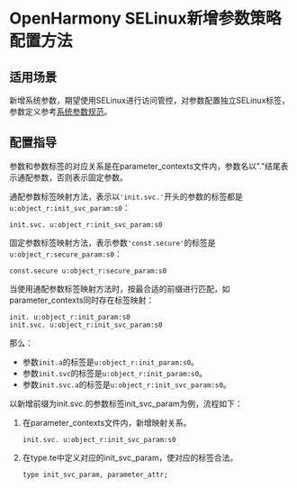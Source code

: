 # OpenHarmony SELinux新增参数策略配置方法

## 适用场景

新增系统参数，期望使用SELinux进行访问管控，对参数配置独立SELinux标签，参数定义参考[系统参数规范](subsys-boot-init-sysparam.md)。

## 配置指导

参数和参数标签的对应关系是在parameter_contexts文件内，参数名以"."结尾表示通配参数，否则表示固定参数。

通配参数标签映射方法，表示以`'init.svc.'`开头的参数的标签都是`u:object_r:init_svc_param:s0`：
```text
init.svc. u:object_r:init_svc_param:s0
```
固定参数标签映射方法，表示参数`'const.secure'`的标签是`u:object_r:secure_param:s0`：
```text
const.secure u:object_r:secure_param:s0
```

当使用通配参数标签映射方法时，按最合适的前缀进行匹配，如parameter_contexts同时存在标签映射：
```text
init. u:object_r:init_param:s0
init.svc. u:object_r:init_svc_param:s0
```
那么：
- 参数`init.a`的标签是`u:object_r:init_param:s0`。
- 参数`init.svc`的标签是`u:object_r:init_param:s0`。
- 参数`init.svc.a`的标签是`u:object_r:init_svc_param:s0`。


以新增前缀为init.svc.的参数标签init_svc_param为例，流程如下：

1. 在parameter_contexts文件内，新增映射关系。
    ```text
    init.svc. u:object_r:init_svc_param:s0
    ```

2. 在type.te中定义对应的init_svc_param，使对应的标签合法。
    ```text
    type init_svc_param, parameter_attr;
    ```
